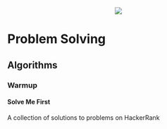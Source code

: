 <div align="center">
  <img src="http://gradsingames.com/wp-content/uploads/2015/12/title-hackerrank.jpg">
</div>

# Problem Solving
## Algorithms
### Warmup
#### Solve Me First
A collection of solutions to problems on HackerRank
